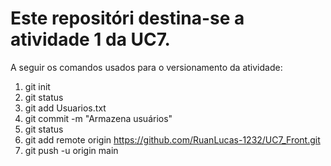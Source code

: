 # Este repositóri destina-se a atividade 1 da UC7.
A seguir os comandos usados para o versionamento da atividade:
1. git init
2. git status
3. git add Usuarios.txt
4. git commit -m "Armazena usuários"
5. git status
6. git add remote origin https://github.com/RuanLucas-1232/UC7_Front.git
7. git push -u origin main
